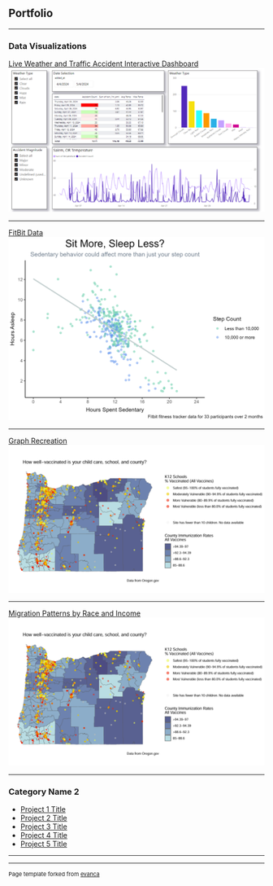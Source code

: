 ## Portfolio

---

### Data Visualizations

[Live Weather and Traffic Accident Interactive Dashboard](/sample_page)
<img src="images/PowerBI Dashboard.png?raw=true"/>

---
[FitBit Data](/pdf/sample_presentation.pdf)
<img src="images/Sedentary Activity and Sleep.jpg?raw=true"/>

---
[Graph Recreation](http://example.com/)
<img src="images/Graph Recreation.png?raw=true"/>

---
[Migration Patterns by Race and Income](http://example.com/)
<img src="images/Graph Recreation.png?raw=true"/>

---

### Category Name 2

- [Project 1 Title](http://example.com/)
- [Project 2 Title](http://example.com/)
- [Project 3 Title](http://example.com/)
- [Project 4 Title](http://example.com/)
- [Project 5 Title](http://example.com/)

---




---
<p style="font-size:11px">Page template forked from <a href="https://github.com/evanca/quick-portfolio">evanca</a></p>
<!-- Remove above link if you don't want to attibute -->
